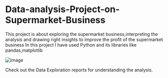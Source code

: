# Data-analysis-Project-on-Supermarket-Business
This project is about exploring the supermarket business,interpreting the analysis and drawing right insights to improve the profit of the supermarket business
In this project I have used Python and its libraries like pandas,matplotlib 

![image](https://user-images.githubusercontent.com/89252200/149665891-f8cb7a95-ad4c-4da0-9d0d-94d0aa38d3e0.png)

Check out the Data Exploration reports for understanding the analysis.
